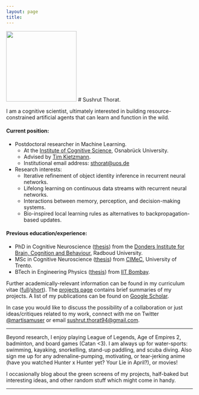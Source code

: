 ```yaml
---
layout: page
title:
---
```


<img align="top-left" src="{{site.url}}/assets/portrait_main.png" height="190">
# Sushrut Thorat.

I am a cognitive scientist, ultimately interested in building resource-constrained artificial agents that can learn and function in the wild.

#### Current position:

* Postdoctoral researcher in Machine Learning.
    + At the [Institute of Cognitive Science](https://www.ikw.uni-osnabrueck.de/en/home.html), Osnabrück University.
    + Advised by [Tim Kietzmann](https://www.kietzmannlab.org/lab/).
    + Institutional email address: [sthorat@uos.de](mailto:sthorat@uos.de)
* Research interests:
    + Iterative refinement of object identity inference in recurrent neural networks.
    + Lifelong learning on continuous data streams with recurrent neural networks.
    + Interactions between memory, perception, and decision-making systems.
    + Bio-inspired local learning rules as alternatives to backpropagation-based updates.

#### Previous education/experience:

* PhD in Cognitive Neuroscience ([thesis](https://doi.org/10.6084/m9.figshare.21214391.v1)) from the [Donders Institute for Brain, Cognition and Behaviour](https://www.ru.nl/donders/), Radboud University.
* MSc in Cognitive Neuroscience ([thesis](https://doi.org/10.6084/m9.figshare.5919154.v1)) from [CIMeC](https://web.unitn.it/en/cimec "Centre for Mind/Brain Sciences"), University of Trento.
* BTech in Engineering Physics ([thesis](https://doi.org/10.6084/m9.figshare.1582657.v2)) from [IIT Bombay](http://iitb.ac.in). <br>

Further academically-relevant information can be found in my curriculum vitae ([full]({{site.url}}/assets/cv-full.pdf)/[short]({{site.url}}/assets/cv-short.pdf)). The [projects page]({{site.url}}/projects/) contains brief summaries of my projects. A list of my publications can be found on [Google Scholar](https://scholar.google.it/citations?user=MPFzJQgAAAAJ&hl=en).

In case you would like to discuss the possibility of a collaboration or just ideas/critiques related to my work, connect with me on Twitter [@martisamuser](https://twitter.com/martisamuser) or email [sushrut.thorat94@gmail.com](mailto:sushrut.thorat94@gmail.com).

<hr>

Beyond research, I enjoy playing League of Legends, Age of Empires 2, badminton, and board games (Catan <3). I am always up for water-sports: swimming, kayaking, snorkelling, stand-up paddling, and scuba diving. Also sign me up for any adrenaline-pumping, motivating, or tear-jerking anime (have you watched Hunter x Hunter yet? Your Lie in April?), or movies!

I occasionally blog about the green screens of my projects, half-baked but interesting ideas, and other random stuff which might come in handy.

<!-- I occasionally (mostly used to) write short stories and poems (I am a novice). They can be found at [Meadows](https://novelmartiswrites.wordpress.com). -->

<hr>

